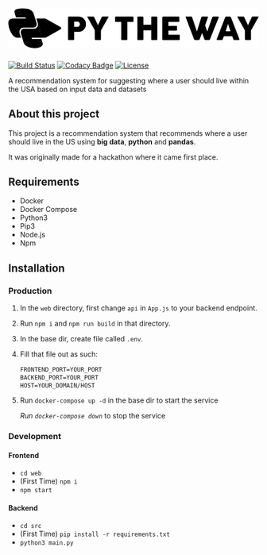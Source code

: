 # ![Py The Way](./logo.png?raw=true)

[![Build Status](https://travis-ci.org/py-the-way/py-the-way.svg?branch=master)](https://travis-ci.org/py-the-way/py-the-way) 
[![Codacy Badge](https://api.codacy.com/project/badge/Grade/7902dc936fb442a3a34222566d16ebb1)](https://www.codacy.com/app/TooFiveFive/py-the-way?utm_source=github.com&amp;utm_medium=referral&amp;utm_content=py-the-way/py-the-way&amp;utm_campaign=Badge_Grade) 
[![License](https://img.shields.io/github/license/py-the-way/py-the-way.svg)](https://github.com/py-the-way/py-the-way/blob/master/LICENSE)

A recommendation system for suggesting where a user should live within the USA based on input data and datasets

## About this project

This project is a recommendation system that recommends where a user should live in the US using **big data**, **python** and **pandas**.

It was originally made for a hackathon where it came first place.

## Requirements
- Docker
- Docker Compose
- Python3
- Pip3
- Node.js
- Npm

## Installation

### Production
1. In the `web` directory, first change `api` in `App.js` to your backend endpoint.
2. Run `npm i` and `npm run build` in that directory.
3. In the base dir, create file called `.env`.
4. Fill that file out as such:
	```
	FRONTEND_PORT=YOUR_PORT
	BACKEND_PORT=YOUR_PORT
	HOST=YOUR_DOMAIN/HOST
	```
5. Run `docker-compose up -d` in the base dir to start the service
	
	*Run `docker-compose down`* to stop the service


	
### Development
#### Frontend
- `cd web`
- (First Time) `npm i`
- `npm start`
#### Backend
- `cd src`
- (First Time) `pip install -r requirements.txt`
- `python3 main.py`
